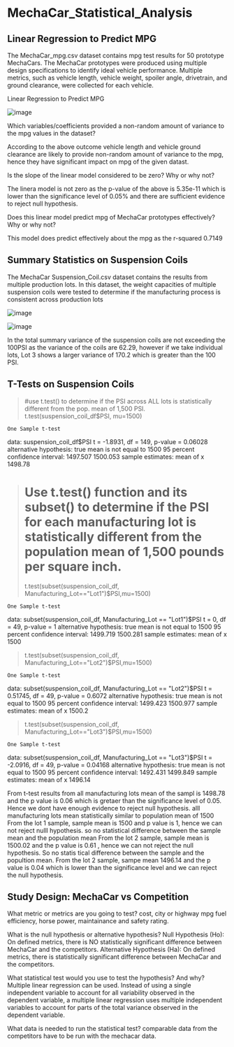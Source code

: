# MechaCar_Statistical_Analysis

## Linear Regression to Predict MPG

The MechaCar_mpg.csv dataset contains mpg test results for 50 prototype MechaCars. The MechaCar prototypes were produced using multiple design specifications to identify ideal vehicle performance. Multiple metrics, such as vehicle length, vehicle weight, spoiler angle, drivetrain, and ground clearance, were collected for each vehicle.

Linear Regression to Predict MPG

![image](https://user-images.githubusercontent.com/93686963/155866292-19680734-97a2-45a0-a400-ba6de0f674bc.png)

Which variables/coefficients provided a non-random amount of variance to the mpg values in the dataset?

According to the above outcome vehicle length and vehicle ground clearance are likely to provide non-random amount of variance to the mpg, hence they have significant impact on mpg of the given datast.

Is the slope of the linear model considered to be zero? Why or why not?

The linera model is not zero as the p-value of the above is 5.35e-11 which is lower than the significance level of 0.05% and there are sufficient evidence to reject null hypothesis.

Does this linear model predict mpg of MechaCar prototypes effectively? Why or why not?

This model does predict effectively about the mpg as the r-squared 0.7149

## Summary Statistics on Suspension Coils

The MechaCar Suspension_Coil.csv dataset contains the results from multiple production lots. In this dataset, the weight capacities of multiple suspension coils were tested to determine if the manufacturing process is consistent across production lots

![image](https://user-images.githubusercontent.com/93686963/155866531-54c77099-76b9-412c-8ed7-d86d05b3752f.png)

![image](https://user-images.githubusercontent.com/93686963/155866542-f7986bbf-a6ac-4601-814b-2283d9fecebd.png)

In the total summary variance of the suspension coils are not exceeding the 100PSI as the variance of the coils are 62.29, however if we take individual lots, Lot 3 shows a larger variance of 170.2 which is greater than the 100 PSI.

## T-Tests on Suspension Coils

> #use t.test() to determine if the PSI across ALL lots is statistically different from the pop. mean of 1,500 PSI.
> t.test(suspension_coil_df$PSI, mu=1500)

	One Sample t-test

data:  suspension_coil_df$PSI
t = -1.8931, df = 149, p-value = 0.06028
alternative hypothesis: true mean is not equal to 1500
95 percent confidence interval:
 1497.507 1500.053
sample estimates:
mean of x 
  1498.78 

> 
> 
> # Use t.test() function and its subset() to determine if the PSI for each manufacturing lot is statistically different from the population mean of 1,500 pounds per square inch.
> t.test(subset(suspension_coil_df, Manufacturing_Lot=="Lot1")$PSI,mu=1500)

	One Sample t-test

data:  subset(suspension_coil_df, Manufacturing_Lot == "Lot1")$PSI
t = 0, df = 49, p-value = 1
alternative hypothesis: true mean is not equal to 1500
95 percent confidence interval:
 1499.719 1500.281
sample estimates:
mean of x 
     1500 

> t.test(subset(suspension_coil_df, Manufacturing_Lot=="Lot2")$PSI,mu=1500)

	One Sample t-test

data:  subset(suspension_coil_df, Manufacturing_Lot == "Lot2")$PSI
t = 0.51745, df = 49, p-value = 0.6072
alternative hypothesis: true mean is not equal to 1500
95 percent confidence interval:
 1499.423 1500.977
sample estimates:
mean of x 
   1500.2 

> t.test(subset(suspension_coil_df, Manufacturing_Lot=="Lot3")$PSI,mu=1500)

	One Sample t-test

data:  subset(suspension_coil_df, Manufacturing_Lot == "Lot3")$PSI
t = -2.0916, df = 49, p-value = 0.04168
alternative hypothesis: true mean is not equal to 1500
95 percent confidence interval:
 1492.431 1499.849
sample estimates:
mean of x 
  1496.14 

From t-test results from all manufacturing lots mean of the sampl is 1498.78 and the p value is 0.06 which is gretaer than the significance level of 0.05. Hence we dont have enough evidence to reject null hypothesis. alll manufacturing lots mean statistically similar to population mean of 1500
From the lot 1 sample, sample mean is 1500 and p value is 1, hence we can not reject nulll hypothesis. so no statistical difference between the sample mean and the population mean
From the lot 2 sample, sample mean is 1500.02 and the p value is 0.61 , hence we can not reject the null hypothesis. So no statis tical difference between the sample and the popultion mean.
From the lot 2 sample, sampe mean 1496.14 and the p value is 0.04 which is lower than the significance level and we can reject the null hypothesis.

## Study Design: MechaCar vs Competition
What metric or metrics are you going to test?
 cost, city or highway mpg fuel efficiency, horse power, maintainance and safety rating.
 
What is the null hypothesis or alternative hypothesis?
Null Hypothesis (Ho): On defined metrics, there is NO statistically significant difference between MechaCar and the competitors.
Alternative Hypothesis (Ha): On defined metrics, there is statistically significant difference between MechaCar and the competitors.

What statistical test would you use to test the hypothesis? And why?
Multiple linear regression can be used. Instead of using a single independent variable to account for all variability observed in the dependent variable, a multiple linear regression uses multiple independent variables to account for parts of the total variance observed in the dependent variable.
 
What data is needed to run the statistical test?
comparable data from the competitors have to be run with the mechacar data.
